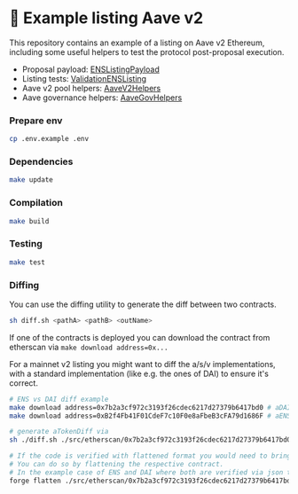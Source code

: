 # :ghost: Example listing Aave v2

This repository contains an example of a listing on Aave v2 Ethereum, including some useful helpers to test the protocol post-proposal execution.

- Proposal payload: [ENSListingPayload](./src/ENSListingPayload.sol)
- Listing tests: [ValidationENSListing](./src/test/ValidationENSListing.sol)
- Aave v2 pool helpers: [AaveV2Helpers](./src/test/utils/AaveV2Helpers.sol)
- Aave governance helpers: [AaveGovHelpers](./src/test/utils/AaveGovHelpers.sol)

### Prepare env

```sh
cp .env.example .env
```

### Dependencies

```sh
make update
```

### Compilation

```sh
make build
```

### Testing

```sh
make test
```

### Diffing

You can use the diffing utility to generate the diff between two contracts.

```sh
sh diff.sh <pathA> <pathB> <outName>
```

If one of the contracts is deployed you can download the contract from etherscan via `make download address=0x...`

For a mainnet v2 listing you might want to diff the a/s/v implementations, with a standard implementation (like e.g. the ones of DAI) to ensure it's correct.

```sh
# ENS vs DAI diff example
make download address=0x7b2a3cf972c3193f26cdec6217d27379b6417bd0 # aDAI impl
make download address=0xB2f4Fb41F01CdeF7c10F0e8aFbeB3cFA79d1686F # aENS impl

# generate aTokenDiff via
sh ./diff.sh ./src/etherscan/0x7b2a3cf972c3193f26cdec6217d27379b6417bd0 ./src/etherscan/0xB2f4Fb41F01CdeF7c10F0e8aFbeB3cFA79d1686F aENSimplDiff

# If the code is verified with flattened format you would need to bring the contracts in a similar format.
# You can do so by flattening the respective contract.
# In the example case of ENS and DAI where both are verified via json this method should not be used.
forge flatten ./src/etherscan/0x7b2a3cf972c3193f26cdec6217d27379b6417bd0/AToken/@aave/protocol-v2/contracts/protocol/tokenization/AToken.sol --output ./src/etherscan/0x7b2a3cf972c3193f26cdec6217d27379b6417bd0/Flattened.sol
```
